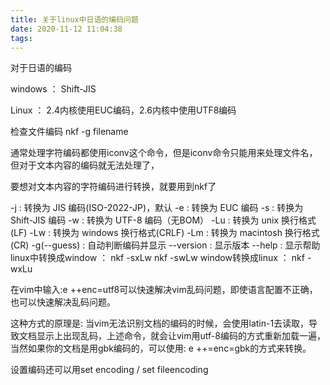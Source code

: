 ```yaml
---
title: 关于linux中日语的编码问题
date: 2020-11-12 11:04:38
tags:
---
```


对于日语的编码

windows ： Shift-JIS

Linux ： 2.4内核使用EUC编码，2.6内核中使用UTF8编码

<!-- more -->

检查文件编码  nkf -g filename

通常处理字符编码都使用iconv这个命令，但是iconv命令只能用来处理文件名，但对于文本内容的编码就无法处理了，

要想对文本内容的字符编码进行转换，就要用到nkf了

-j           : 转换为 JIS 编码(ISO-2022-JP)，默认
-e           : 转换为 EUC 编码
-s           : 转换为 Shift-JIS 编码
-w           : 转换为 UTF-8 编码（无BOM）
-Lu          : 转换为 unix 换行格式(LF)
-Lw          : 转换为 windows 换行格式(CRLF)
-Lm          : 转换为 macintosh 换行格式(CR)
-g(--guess)  : 自动判断编码并显示
--version    : 显示版本
--help       : 显示帮助
linux中转换成window     ：   nkf -sxLw    nkf -swLw
window转换成linux         ：   nkf -wxLu

在vim中输入:e ++enc=utf8可以快速解决vim乱码问题，即使语言配置不正确，也可以快速解决乱码问题。

这种方式的原理是:  当vim无法识别文档的编码的时候，会使用latin-1去读取，导致文档显示上出现乱码，上述命令，就会让vim用utf-8编码的方式重新加载一遍，当然如果你的文档是用gbk编码的，可以使用: e ++=enc=gbk的方式来转换。

设置编码还可以用set encoding / set fileencoding